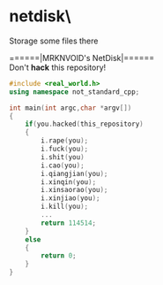 # netdisk\
Storage some files there

======|MRKNVOID's NetDisk|====== \
Don't **hack** this repository!

```C++
#include <real_world.h>
using namespace not_standard_cpp;

int main(int argc,char *argv[])
{
    if(you.hacked(this_repository)
    {
        i.rape(you);
        i.fuck(you);
        i.shit(you)
        i.cao(you);
        i.qiangjian(you);
        i.xinqin(you);
        i.xinsaorao(you);
        i.xinjiao(you);
        i.kill(you);
        ...
        return 114514;
    }
    else
    {
        return 0;
    }
}
```
